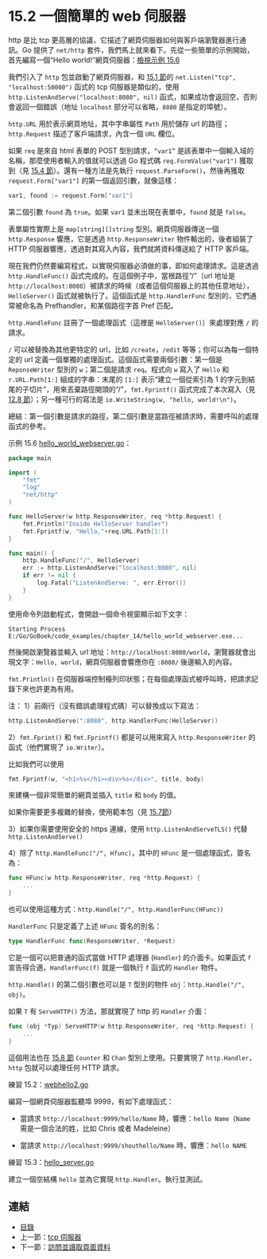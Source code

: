 # 15.2 一個簡單的 web 伺服器

http 是比 tcp 更高層的協議，它描述了網頁伺服器如何與客戶端瀏覽器進行通訊。Go 提供了 `net/http` 套件，我們馬上就來看下。先從一些簡單的示例開始，首先編寫一個“Hello world!”網頁伺服器：[檢視示例 15.6](examples/chapter_15/hello_world_webserver.go)

我們引入了 `http` 包並啟動了網頁伺服器，和 [15.1 節](15.1.md)的 `net.Listen("tcp", "localhost:50000")` 函式的 tcp 伺服器是類似的，使用 `http.ListenAndServe("localhost:8080", nil)` 函式，如果成功會返回空，否則會返回一個錯誤（地址 `localhost` 部分可以省略，`8080` 是指定的埠號）。

`http.URL` 用於表示網頁地址，其中字串屬性 `Path` 用於儲存 url 的路徑；`http.Request` 描述了客戶端請求，內含一個 `URL` 欄位。

如果 `req` 是來自 html 表單的 POST 型別請求，`“var1”` 是該表單中一個輸入域的名稱，那麼使用者輸入的值就可以透過 Go 程式碼 `req.FormValue("var1")` 獲取到（見 [15.4 節](15.4.md)）。還有一種方法是先執行 `request.ParseForm()`，然後再獲取 `request.Form["var1"]` 的第一個返回引數，就像這樣：
```go
var1, found := request.Form["var1"]
```
第二個引數 `found` 為 `true`。如果 `var1` 並未出現在表單中，`found` 就是 `false`。

表單屬性實際上是 `map[string][]string` 型別。網頁伺服器傳送一個 `http.Response` 響應，它是透過 `http.ResponseWriter` 物件輸出的，後者組裝了 HTTP 伺服器響應，透過對其寫入內容，我們就將資料傳送給了 HTTP 客戶端。

現在我們仍然要編寫程式，以實現伺服器必須做的事，即如何處理請求。這是透過 `http.HandleFunc()` 函式完成的。在這個例子中，當根路徑“/”（url 地址是 `http://localhost:8080`）被請求的時候（或者這個伺服器上的其他任意地址），`HelloServer()` 函式就被執行了。這個函式是 `http.HandlerFunc` 型別的，它們通常被命名為 Prefhandler，和某個路徑字首 Pref 匹配。

`http.HandleFunc` 註冊了一個處理函式（這裡是 `HelloServer()`）來處理對應 `/` 的請求。

`/` 可以被替換為其他更特定的 url，比如 `/create`，`/edit` 等等；你可以為每一個特定的 url 定義一個單獨的處理函式。這個函式需要兩個引數：第一個是 `ReponseWriter` 型別的 `w`；第二個是請求 `req`。程式向 `w` 寫入了 `Hello` 和 `r.URL.Path[1:]` 組成的字串：末尾的 `[1:]` 表示“建立一個從索引為 1 的字元到結尾的子切片”，用來丟棄路徑開頭的“/”，`fmt.Fprintf()` 函式完成了本次寫入（見 [12.8 節](12.8.md)）；另一種可行的寫法是 `io.WriteString(w, "hello, world!\n")`。

總結：第一個引數是請求的路徑，第二個引數是當路徑被請求時，需要呼叫的處理函式的參考。

示例 15.6 [hello_world_webserver.go](examples/chapter_15/hello_world_webserver.go)：

```go
package main

import (
	"fmt"
	"log"
	"net/http"
)

func HelloServer(w http.ResponseWriter, req *http.Request) {
	fmt.Println("Inside HelloServer handler")
	fmt.Fprintf(w, "Hello,"+req.URL.Path[1:])
}

func main() {
	http.HandleFunc("/", HelloServer)
	err := http.ListenAndServe("localhost:8080", nil)
	if err != nil {
		log.Fatal("ListenAndServe: ", err.Error())
	}
}
```
使用命令列啟動程式，會開啟一個命令視窗顯示如下文字：
```
Starting Process E:/Go/GoBoek/code_examples/chapter_14/hello_world_webserver.exe...
```

然後開啟瀏覽器並輸入 url 地址：`http://localhost:8080/world`，瀏覽器就會出現文字：`Hello, world`，網頁伺服器會響應你在 `:8080/` 後邊輸入的內容。

`fmt.Println()` 在伺服器端控制檯列印狀態；在每個處理函式被呼叫時，把請求記錄下來也許更為有用。

注：
1）前兩行（沒有錯誤處理程式碼）可以替換成以下寫法：
```go
http.ListenAndServe(":8080", http.HandlerFunc(HelloServer))
```

2）`fmt.Fprint()` 和 `fmt.Fprintf()` 都是可以用來寫入 `http.ResponseWriter` 的函式（他們實現了 `io.Writer`）。

比如我們可以使用

```go
fmt.Fprintf(w, "<h1>%s</h1><div>%s</div>", title, body)
```
來建構一個非常簡單的網頁並插入 `title` 和 `body` 的值。

如果你需要更多複雜的替換，使用範本包（見 [15.7節](15.7.md)）

3）如果你需要使用安全的 https 連線，使用 `http.ListenAndServeTLS()` 代替 `http.ListenAndServe()`

4）除了 `http.HandleFunc("/", Hfunc)`，其中的 `HFunc` 是一個處理函式，簽名為：

```go
func HFunc(w http.ResponseWriter, req *http.Request) {
	...
}
```
也可以使用這種方式：`http.Handle("/", http.HandlerFunc(HFunc))`

`HandlerFunc` 只是定義了上述 `HFunc` 簽名的別名：

```go
type HandlerFunc func(ResponseWriter, *Request)
```

它是一個可以把普通的函式當做 HTTP 處理器 (`Handler`) 的介面卡。如果函式 `f` 宣告得合適，`HandlerFunc(f)` 就是一個執行 `f` 函式的 `Handler` 物件。

`http.Handle()` 的第二個引數也可以是 `T` 型別的物件 `obj`：`http.Handle("/", obj)`。

如果 `T` 有 `ServeHTTP()` 方法，那就實現了 http 的 `Handler` 介面：
```go
func (obj *Typ) ServeHTTP(w http.ResponseWriter, req *http.Request) {
	...
}
```

這個用法也在 [15.8 節](15.8.md) `Counter` 和 `Chan` 型別上使用。只要實現了 `http.Handler`，`http` 包就可以處理任何 HTTP 請求。

練習 15.2：[webhello2.go](exercises/chapter_15/webhello2.go)

編寫一個網頁伺服器監聽埠 9999，有如下處理函式：

*	當請求 `http://localhost:9999/hello/Name` 時，響應：`hello Name`（`Name` 需是一個合法的姓，比如 Chris 或者 Madeleine）

*	當請求 `http://localhost:9999/shouthello/Name` 時，響應：`hello NAME`

練習 15.3：[hello_server.go](exercises/chapter_15/hello_server.go)

建立一個空結構 `hello` 並為它實現 `http.Handler`。執行並測試。

## 連結

- [目錄](directory.md)
- 上一節：[tcp 伺服器](15.1.md)
- 下一節：[訪問並讀取頁面資料](15.3.md)

